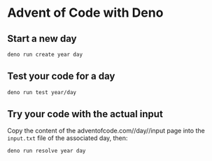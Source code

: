 # Advent of Code with Deno

## Start a new day

```bash
deno run create year day
```

## Test your code for a day

```bash
deno run test year/day
```

## Try your code with the actual input

Copy the content of the adventofcode.com/<year>/day/<day>/input page into the
`input.txt` file of the associated day, then:

```bash
deno run resolve year day
```

